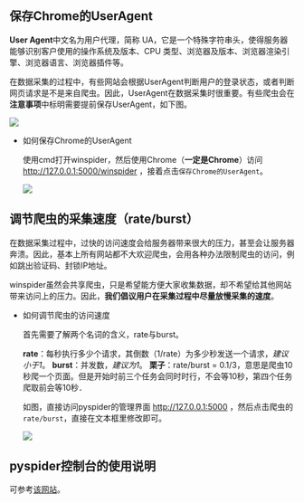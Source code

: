 ## 保存Chrome的UserAgent

**User Agent**中文名为用户代理，简称 UA，它是一个特殊字符串头，使得服务器能够识别客户使用的操作系统及版本、CPU 类型、浏览器及版本、浏览器渲染引擎、浏览器语言、浏览器插件等。

在数据采集的过程中，有些网站会根据UserAgent判断用户的登录状态，或者判断网页请求是不是来自爬虫。因此，UserAgent在数据采集时很重要。有些爬虫会在**注意事项**中标明需要提前保存UserAgent，如下图。

![](https://box.kancloud.cn/fb25bf295255e939c71a38f8a88011e1_470x126.png)

* 如何保存Chrome的UserAgent

	使用cmd打开winspider，然后使用Chrome（**一定是Chrome**）访问 http://127.0.0.1:5000/winspider ，接着点击`保存Chrome的UserAgent`。
    
    ![](https://box.kancloud.cn/a5df47352e6400419a2b910f9bd155e7_1147x112.png)
    
## 调节爬虫的采集速度（rate/burst）

在数据采集过程中，过快的访问速度会给服务器带来很大的压力，甚至会让服务器奔溃。因此，基本上所有网站都不大欢迎爬虫，会用各种办法限制爬虫的访问，例如跳出验证码、封锁IP地址。

winspider虽然会共享爬虫，只是希望能方便大家收集数据，却不希望给其他网站带来访问上的压力。因此，**我们倡议用户在采集过程中尽量放慢采集的速度**。

* 如何调节爬虫的访问速度

	首先需要了解两个名词的含义，rate与burst。
    
    **rate**：每秒执行多少个请求，其倒数（1/rate）为多少秒发送一个请求，*建议小于1*。
	**burst**：并发数，*建议为1*。
    **栗子**：rate/burst = 0.1/3，意思是爬虫10秒爬一个页面。但是开始时前三个任务会同时时行，不会等10秒，第四个任务爬取前会等10秒． 
    
   如图，直接访问pyspider的管理界面 http://127.0.0.1:5000 ，然后点击爬虫的`rate/burst`，直接在文本框里修改即可。
   
   ![](https://box.kancloud.cn/0cccda8f748ba7d8e2de339e7a5d81a4_491x53.png)
    
## pyspider控制台的使用说明
可参考[该网站](http://www.pyspider.cn/article/12.html)。



